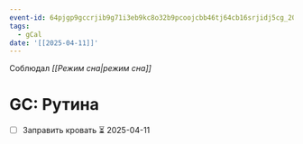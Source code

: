 ```yaml
---
event-id: 64pjgp9gccrjib9g71i3eb9kc8o32b9pcoojcbb46tj64cb16srjidj5cg_20250411T020000Z
tags:
  - gCal
date: '[[2025-04-11]]'
---
```

Соблюдал *[[Режим сна|режим сна]]*
# GC: Рутина
- [ ] Заправить кровать ⏳ 2025-04-11
